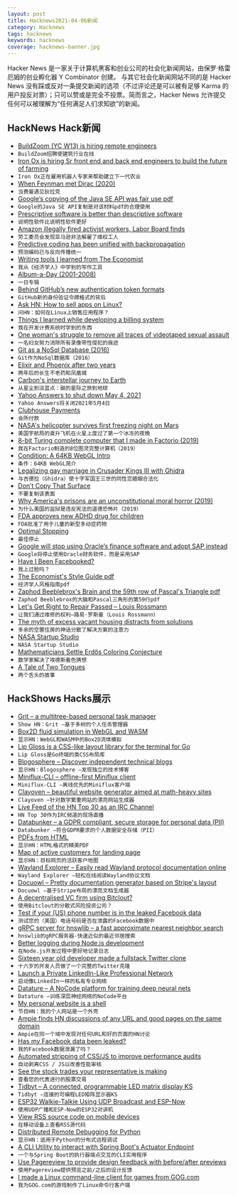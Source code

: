 ```yaml
---
layout: post
title: Hacknews2021-04-06新闻
category: Hacknews
tags: hacknews
keywords: hacknews
coverage: hacknews-banner.jpg
---
```


Hacker News 是一家关于计算机黑客和创业公司的社会化新闻网站，由保罗·格雷厄姆的创业孵化器 Y Combinator 创建。
与其它社会化新闻网站不同的是 Hacker News 没有踩或反对一条提交新闻的选项（不过评论还是可以被有足够 Karma 的用户投反对票）；只可以赞或是完全不投票。简而言之，Hacker News 允许提交任何可以被理解为“任何满足人们求知欲”的新闻。

## HackNews Hack新闻


- [BuildZoom (YC W13) is hiring remote engineers](https://jobs.lever.co/buildzoom)
- `BuildZoom招聘使建筑行业在线`
- [Iron Ox is hiring Sr front end and back end engineers to build the future of farming](https://jobs.lever.co/ironox)
- `Iron Ox正在雇用机器人专家来帮助建立下一代农业`
- [When Feynman met Dirac (2020)](https://www.cantorsparadise.com/when-feynman-met-dirac-fe9cca0006df)
- `当费曼遇见狄拉克`
- [Google’s copying of the Java SE API was fair use pdf](https://www.supremecourt.gov/opinions/20pdf/18-956_d18f.pdf)
- `Google的Java SE API复制是对该材料pdf的合理使用`
- [Prescriptive software is better than descriptive software](https://kilianvalkhof.com/2021/web/prescriptive-software-is-better-than-descriptive-software/)
- `说明性软件比说明性软件更好`
- [Amazon illegally fired activist workers, Labor Board finds](https://www.nytimes.com/2021/04/05/technology/amazon-nlrb-activist-workers.html)
- `劳工委员会发现亚马逊非法解雇了维权工人`
- [Predictive coding has been unified with backpropagation](https://www.lesswrong.com/posts/JZZENevaLzLLeC3zn/predictive-coding-has-been-unified-with-backpropagation)
- `预测编码已与反向传播统一`
- [Writing tools I learned from The Economist](https://builtbywords.substack.com/p/writing-tools-i-learned-from-the)
- `我从《经济学人》中学到的写作工具`
- [Album-a-Day (2001-2008)](http://crapart.spacebar.org/aad/)
- `一日专辑`
- [Behind GitHub’s new authentication token formats](https://github.blog/2021-04-05-behind-githubs-new-authentication-token-formats/)
- `GitHub新的身份验证令牌格式的背后`
- [Ask HN: How to sell apps on Linux?](item?id=26679749)
- `问HN：如何在Linux上销售应用程序？`
- [Things I learned while developing a billing system](https://arnon.dk/5-things-i-learned-developing-billing-system/)
- `我在开发计费系统时学到的东西`
- [One woman's struggle to remove all traces of videotaped sexual assault](https://www.ctvnews.ca/w5/i-will-always-be-someone-s-porn-one-woman-s-struggle-to-remove-all-traces-of-her-videotaped-sexual-assault-1.5371804)
- `一名妇女努力消除所有录像带性侵犯的痕迹`
- [Git as a NoSql Database (2016)](https://www.kenneth-truyers.net/2016/10/13/git-nosql-database/)
- `Git作为NoSql数据库（2016）`
- [Elixir and Phoenix after two years](https://nts.strzibny.name/elixir-phoenix-after-two-year/)
- `两年后的长生不老药和凤凰城`
- [Carbon's interstellar journey to Earth](https://phys.org/news/2021-04-stardust-pale-blue-dot-carbon.html)
- `从星尘到淡蓝点：碳的星际之旅到地球`
- [Yahoo Answers to shut down May 4, 2021](https://uk.help.yahoo.com/kb/SLN35642.html)
- `Yahoo Answers将关闭2021年5月4日`
- [Clubhouse Payments](https://www.joinclubhouse.com/introducing-payments)
- `会所付款`
- [NASA's helicopter survives first freezing night on Mars](https://edition.cnn.com/2021/04/05/world/mars-helicopter-ingenuity-nasa-rotorcraft-scn-trnd/index.html)
- `美国宇航局的直升飞机在火星上度过了第一个冰冻的夜晚`
- [8-bit Turing complete computer that I made in Factorio (2019)](https://imgur.com/a/tVB9xOx)
- `我在Factorio制造的8位图灵完整计算机（2019）`
- [Condition: A 64KB WebGL Intro](https://github.com/FMS-Cat/condition)
- `条件：64KB WebGL简介`
- [Legalizing gay marriage in Crusader Kings III with Ghidra](https://waffleironer.medium.com/legalizing-gay-marriage-in-crusader-kings-iii-with-ghidra-2602e6aa8689)
- `与吉德拉（Ghidra）使十字军国王三世的同性恋婚姻合法化`
- [Don’t Copy That Surface](https://blog.chromium.org/2021/04/dont-copy-that-surface.html)
- `不要复制该表面`
- [Why America's prisons are an unconstitutional moral horror (2019)](https://www.mcall.com/opinion/mc-opi-prison-reform-morality-unconstitutional-20190101-story.html)
- `为什么美国的监狱是违反宪法的道德恐怖片（2019）`
- [FDA approves new ADHD drug for children](https://www.axios.com/fda-approves-new-adhd-drug-for-children-d7bb24d4-7bf2-4a5e-a505-833ed57dee7a.html)
- `FDA批准了用于儿童的新型多动症药物`
- [Optimal Stopping](https://en.wikipedia.org/wiki/Optimal_stopping)
- `最佳停止`
- [Google will stop using Oracle’s finance software and adopt SAP instead](https://www.cnbc.com/2021/04/05/google-will-stop-using-oracle-finance-software-switch-to-sap.html)
- `Google将停止使用Oracle财务软件，而是采用SAP`
- [Have I Been Facebooked?](https://haveibeenfacebooked.com/)
- `我上过脸吗？`
- [The Economist's Style Guide pdf](https://cdn.static-economist.com/sites/default/files/store/Style_Guide_2015.pdf)
- `经济学人风格指南pdf`
- [Zaphod Beeblebrox's Brain and the 59th row of Pascal's Triangle pdf](https://dms.umontreal.ca/~andrew/PDF/beeb.pdf)
- `Zaphod Beeblebrox的大脑和Pascal三角形的第59行pdf`
- [Let's Get Right to Repair Passed – Louis Rossmann](https://www.gofundme.com/f/lets-get-right-to-repair-passed)
- `让我们通过维修的权利–路易·罗斯曼（Louis Rossmann）`
- [The myth of excess vacant housing distracts from solutions](https://www.sgvtribune.com/2021/03/25/the-myth-of-excess-vacant-housing-distracts-from-solutions/)
- `多余的空置住房的神话分散了解决方案的注意力`
- [NASA Startup Studio](https://www.fedtech.io/nasastartupstudio)
- `NASA Startup Studio`
- [Mathematicians Settle Erdős Coloring Conjecture](https://www.quantamagazine.org/mathematicians-settle-erdos-coloring-conjecture-20210405/)
- `数学家解决了埃德斯着色猜想`
- [A Tale of Two Tongues](https://believermag.com/english-esperanto-universal-language/)
- `两个舌头的故事`


## HackShows Hacks展示

- [ Grit – a multitree-based personal task manager](https://github.com/climech/grit)
- `Show HN：Grit –基于多树的个人任务管理器`
- [ Box2D fluid simulation in WebGL and WASM](https://birchlabs.co.uk/box2d-wasm-liquidfun/)
- `显示HN：WebGL和WASM中的Box2D流体模拟`
- [ Lip Gloss is a CSS-like layout library for the terminal for Go](https://github.com/charmbracelet/lipgloss)
- `Lip Gloss是Go终端的类CSS布局库`
- [ Blogosphere – Discover independent technical blogs](https://bilbof.com/blogosphere)
- `显示HN：Blogosphere –发现独立的技术博客`
- [ Miniflux-CLI – offline-first Miniflux client](item?id=26685058)
- `Miniflux-CLI –离线优先的Miniflux客户端`
- [ Clayoven – beautiful website generator aimed at math-heavy sites](https://github.com/artagnon/clayoven)
- `Clayoven –针对数学繁重网站的漂亮网站生成器`
- [ Live Feed of the HN Top 30 as an IRC Channel](https://www.devever.net/~hl/hntop)
- `HN Top 30作为IRC频道的现场直播`
- [ Databunker – a GDPR compliant, secure storage for personal data (PII)](https://github.com/securitybunker/databunker)
- `Databunker –符合GDPR要求的个人数据安全存储（PII）`
- [ PDFs from HTML](HTTPS://pdf.math.dev)
- `显示HN：HTML格式的精美PDF`
- [ Map of active customers for landing page](https://github.com/ziolko/roombelt-activity-map)
- `显示HN：目标网页的活跃客户地图`
- [ Wayland Explorer – Easily read Wayland protocol documentation online](https://wayland.app/protocols/)
- `Wayland Explorer –轻松在线阅读Wayland协议文档`
- [ Docuowl – Pretty documentation generator based on Stripe's layout](https://github.com/docuowl/docuowl)
- `Docuowl –基于Stripe布局的漂亮文档生成器`
- [ A decentralised VC firm using Bitclout?](item?id=26693217)
- `使用Bitclout的分散式风险投资公司？`
- [ Test if your (US) phone number is in the leaked Facebook data](https://www.thenewseachday.com/facebook-phone-numbers-us)
- `测试您的（美国）电话号码是否在泄露的Facebook数据中`
- [ gRPC server for hnswlib – a fast approximate nearest neighbor search](https://github.com/SpecializedGeneralist/hnsw-grpc-server)
- `hnswlib的gRPC服务器-快速近似的最近邻居搜索`
- [ Better logging during Node.js development](https://github.com/epegzz/winston-dev-console)
- `在Node.js开发过程中更好地记录日志`
- [ Sixteen year old developer made a fullstack Twitter clone](https://github.com/Abdullah-V/MEVN-stack-twitter-clone)
- `十六岁的开发人员做了一个完整的Twitter克隆`
- [ Launch a Private LinkedIn-Like Professional Network](http://www.unsolved.network)
- `启动像LinkedIn一样的私有专业网络`
- [ Datature – A NoCode platform for training deep neural nets](https://datature.io)
- `Datature –训练深层神经网络的NoCode平台`
- [ My personal website is a shell](https://aava.sh)
- `节目HN：我的个人网站是一个外壳`
- [ Ampie finds HN discussions of any URL and good pages on the same domain](https://ampie.app/url-context?url=http%3A%2F%2Fpaulgraham.com%2F)
- `Ampie在同一个域中发现对任何URL和好的页面的HN讨论`
- [ Has my Facebook data been leaked?](https://fbleak.info/)
- `我的Facebook数据泄漏了吗？`
- [ Automated stripping of CSS/JS to improve performance audits](https://github.com/AlexChesser/vendor-coverage-workflow)
- `自动剥离CSS / JS以改善性能审核`
- [ See the stock trades your representative is making](item?id=26700983)
- `查看您的代表进行的股票交易`
- [ Tidbyt – A connected, programmable LED matrix display KS](https://www.kickstarter.com/projects/tidbyt/retro-display?ref=40qfwx)
- `Tidbyt –连接的可编程LED矩阵显示器KS`
- [ ESP32 Walkie-Talkie Using UDP Broadcast and ESP-Now](https://www.youtube.com/watch?v=d_h38X4_eQQ)
- `使用UDP广播和ESP-Now的ESP32对讲机`
- [ View RSS source code on mobile devices](https://www.listennotes.com/rss-viewer/)
- `在移动设备上查看RSS源代码`
- [ Distributed Remote Debugging for Python](https://github.com/vladkol/azure-debug-relay)
- `显示HN：适用于Python的分布式远程调试`
- [ A CLI Utility to interact with Spring Boot's Actuator Endpoint](https://github.com/arkits/spring-boot-actuator-cli)
- `一个与Spring Boot的执行器端点交互的CLI实用程序`
- [ Use Pagereview to provide design feedback with before/after previews](https://pagereview.io/)
- `使用Pagereview提供预览之前/之后的设计反馈`
- [ I made a Linux command-line client for games from GOG.com](https://github.com/nicohman/wyvern)
- `我为GOG.com的游戏制作了Linux命令行客户端`

